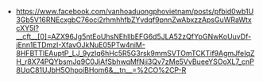 - https://www.facebook.com/vanhoaduongphovietnam/posts/pfbid0wb1U3Gb5V16RNEcxgbC76oci2rhmhhfbZYvdqf9pnnZwAbxzzApsGuWRaWtxcXY5l?__cft__[0]=AZX96Jg5ntEoUhsNEhllbEFG6d5JLA52zQfYpGNwKoUuvDf-jEnn1ETDmzI-XfavOJkNuE05PTw4niM-8HFBTTlEAuptP_LJ_9yzIq6hHc5R5G3rsk9mmSVTOmTCKTif9AgmJfeIqZH_r8X74PQYbsmJq9C0JjAfSbhwqMfNji3Qv7zMe5VvBueeYSOoXL7_cnP8UqC81UJbH5OhpoiBHom6&__tn__=%2CO%2CP-R